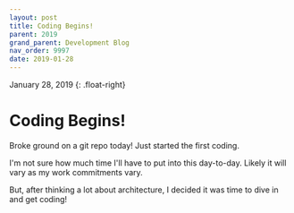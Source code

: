 ```yaml
---
layout: post
title: Coding Begins!
parent: 2019
grand_parent: Development Blog
nav_order: 9997
date: 2019-01-28
---
```

January 28, 2019
{: .float-right}

# Coding Begins!
Broke ground on a git repo today!  Just started the first coding.

I'm not sure how much time I'll have to put into this day-to-day.  Likely it will vary as my work commitments vary.

But, after thinking a lot about architecture, I decided it was time to dive in and get coding!